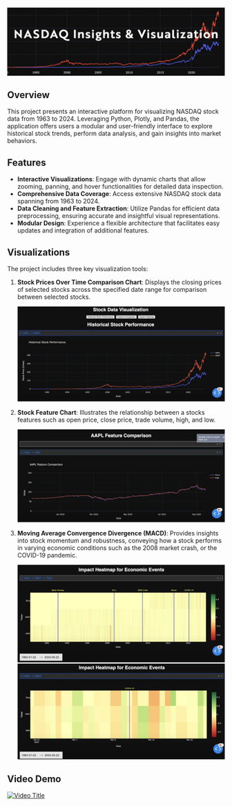 ![Project Banner](images/banner.png)

## Overview

This project presents an interactive platform for visualizing NASDAQ stock data from 1963 to 2024. Leveraging Python, Plotly, and Pandas, the application offers users a modular and user-friendly interface to explore historical stock trends, perform data analysis, and gain insights into market behaviors.

## Features

- **Interactive Visualizations**: Engage with dynamic charts that allow zooming, panning, and hover functionalities for detailed data inspection.
- **Comprehensive Data Coverage**: Access extensive NASDAQ stock data spanning from 1963 to 2024.
- **Data Cleaning and Feature Extraction**: Utilize Pandas for efficient data preprocessing, ensuring accurate and insightful visual representations.
- **Modular Design**: Experience a flexible architecture that facilitates easy updates and integration of additional features.

## Visualizations

The project includes three key visualization tools:

1. **Stock Prices Over Time Comparison Chart**: Displays the closing prices of selected stocks across the specified date range for comparison between selected stocks.
   
   ![Historical Stock Prices](images/vis1.png)

2. **Stock Feature Chart**: Illustrates the relationship between a stocks features such as open price, close price, trade volume, high, and low.
   
   ![Volume Traded Analysis](images/vis2.png)

3. **Moving Average Convergence Divergence (MACD)**: Provides insights into stock momentum and robustness, conveying how a stock performs in varying economic conditions such as the 2008 market crash, or the COVID-19 pandemic.
   
   ![MACD Visualization](images/vis3.png)
   ![MACD Visualization](images/vis4.png)

## Video Demo
[![Video Title](https://img.youtube.com/vi/ZTh4iP5Vwpw/0.jpg)](https://www.youtube.com/watch?v=ZTh4iP5Vwpw)

